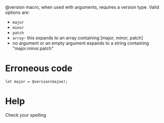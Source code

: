 @version macro, when used with arguments, requires a version type.
Valid options are:
- `major`
- `minor`
- `patch`
- `array`- this expands to an array containing [major, minor, patch]
- no argument or an empty argument expands to a string containing "major.minor.patch"
# Erroneous code
```
let major = @version(majoe);
```
# Help
Check your spelling